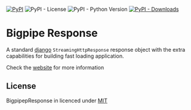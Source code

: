
[![PyPI](https://img.shields.io/pypi/v/bigpipe-response)](https://pypi.org/project/bigpipe-response/)
![PyPI - License](https://img.shields.io/pypi/l/bigpipe-response)
![PyPI - Python Version](https://img.shields.io/pypi/pyversions/bigpipe-response)
[![PyPI - Downloads](https://img.shields.io/pypi/dm/bigpipe-response.svg)](https://pypistats.org/packages/bigpipe-response)

# Bigpipe Response
A standard [django](https://www.djangoproject.com/) `StreamingHttpResponse` response object with the extra capabilities for building fast loading application.   

Check the [website](https://bigpiperesponse.netlify.com/) for more information

## License
BigpipepResponse in licenced under [MIT](https://github.com/shay-te/bigpipe-response/blob/master/LICENSE)
